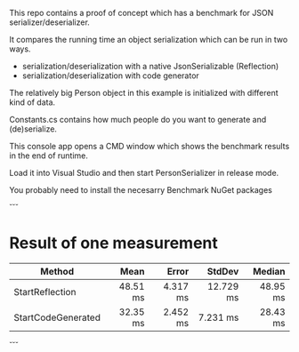 This repo contains a proof of concept which has a benchmark for JSON serializer/deserializer.

It compares the running time an object serialization which can be run in two ways.

- serialization/deserialization with a native JsonSerializable (Reflection)
- serialization/deserialization with code generator

The relatively big Person object in this example is initialized with different kind of data.

Constants.cs contains how much people do you want to generate and (de)serialize.

This console app opens a CMD window which shows the benchmark results in the end of runtime.

Load it into Visual Studio and then start PersonSerializer in release mode.

You probably need to install the necesarry Benchmark NuGet packages

˘˘˘
# Result of one measurement

| Method             | Mean     | Error    | StdDev    | Median   |
|------------------- |---------:|---------:|----------:|---------:|
| StartReflection    | 48.51 ms | 4.317 ms | 12.729 ms | 48.95 ms |
| StartCodeGenerated | 32.35 ms | 2.452 ms |  7.231 ms | 28.43 ms |
˘˘˘
